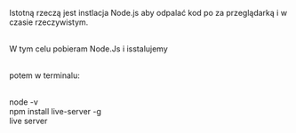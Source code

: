 Istotną rzeczą jest instlacja Node.js aby odpalać kod po za przeglądarką i w czasie rzeczywistym.<br/><br/>

W tym celu pobieram Node.Js i isstalujemy<br/><br/>

potem w terminalu: <br/><br/>

<a>node -v <br/>
<a>npm install live-server -g <br/>
<a>live server <br/>
